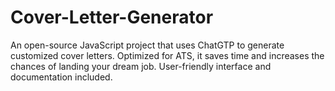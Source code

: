# Cover-Letter-Generator
An open-source JavaScript project that uses ChatGTP to generate customized cover letters. Optimized for ATS, it saves time and increases the chances of landing your dream job. User-friendly interface and documentation included.
